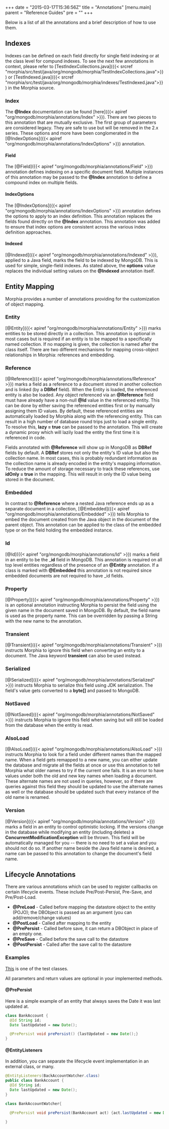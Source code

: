 +++
date = "2015-03-17T15:36:56Z"
title = "Annotations"
[menu.main]
  parent = "Reference Guides"
  pre = "<i class='fa fa-file-text-o'></i>"
+++

Below is a list of all the annotations and a brief description of how to use them.

## Indexes

Indexes can be defined on each field directly for single field indexing or at the class level for compund indexes.  To see the next few
annotations in context, please refer to [TestIndexCollections.java]({{< srcref
"morphia/src/test/java/org/mongodb/morphia/TestIndexCollections.java">}}) or [TestIndexed.java]({{< srcref
 "morphia/src/test/java/org/mongodb/morphia/indexes/TestIndexed.java">}}) in the Morphia source.

### Index

The __@Index__ documentation can be found [here]({{< apiref "org/mongodb/morphia/annotations/Index" >}}).  There are two pieces to this 
annotation that are mutually exclusive.  The first group of parameters are considered legacy.  They are safe to use but will be removed 
in the 2.x series.  These options and more have been conglomerated in the 
[@IndexOptions]({{< apiref "org/mongodb/morphia/annotations/IndexOptions" >}}) annotation.

#### Field
The [@Field]({{< apiref "org/mongodb/morphia/annotations/Field" >}}) annotation defines indexing on a specific document field.  Multiple
instances of this annotation may be passed to the __@Index__ annotation to define a compound index on multiple fields.

#### IndexOptions
The [@IndexOptions]({{< apiref "org/mongodb/morphia/annotations/IndexOptions" >}}) annotation defines the options to apply to an index
definition.  This annotation replaces the fields found directly on the __@Index__ annotation.  This annotation was added to ensure that index
options are consistent across the various index definition approaches.

#### Indexed
[@Indexed]({{< apiref "org/mongodb/morphia/annotations/Indexed" >}}), applied to a Java field, marks the field to be indexed by MongoDB.
This is used for simple, single-field indexes.  As stated above, the __options__ value replaces the individual setting values on the
__@Indexed__ annotation itself.

## Entity Mapping
Morphia provides a number of annotations providing for the customization of object mapping.

### Entity
[@Entity]({{< apiref "org/mongodb/morphia/annotations/Entity" >}}) marks entities to be stored directly in a collection. This annotation
is optional in most cases but is required if an entity is to be mapped to a specifically named collection.  If no mapping is given, the 
collection is named after the class itself.  There are two different mechanisms for mapping cross-object relationships in Morphia:
references and embedding.

### Reference
[@Reference]({{< apiref "org/mongodb/morphia/annotations/Reference" >}}) marks a field as a reference to a document stored in another
collection and is linked (by a __DBRef__ field). When the Entity is loaded, the referenced entity is also be loaded.  Any object referenced 
via an __@Reference__ field must have already have a non-null __@Id__ value in the referenced entity. This can be done by either saving the 
referenced entities first or by manually assigning them ID values.  By default, these referenced entities are automatically loaded by 
Morphia along with the referencing entity.  This can result in a high number of database round trips just to load a single entity.  To 
resolve this, __lazy = true__ can be passed to the annotation.  This will create a dynamic proxy which will lazily load the entity the first 
time it is referenced in code.  

Fields annotated with __@Reference__ will show up in MongoDB as __DBRef__ fields by default.  A __DBRef__ stores not only the entity's ID value 
but also the collection name.  In most cases, this is probably redundant information as the collection name is already encoded in the 
entity's mapping information.  To reduce the amount of storage necessary to track these references, use __idOnly = true__ in the mapping.
This will result in only the ID value being stored in the document.
 
### Embedded
In contrast to __@Reference__ where a nested Java reference ends up as a separate document in a collection, 
[@Embedded]({{< apiref "org/mongodb/morphia/annotations/Embedded" >}}) tells Morphia to embed the document created from the Java object
in the document of the parent object.  This annotation can be applied to the class of the embedded type or on the field holding the
embedded instance.

### Id
[@Id]({{< apiref "org/mongodb/morphia/annotations/Id" >}}) marks a field in an entity to be the ___id__ field in MongoDB.  This 
annotation is required on all top level entities regardless of the presence of an __@Entity__ annotation.  If a class is marked with 
__@Embedded__ this annotation is not required since embedded documents are not required to have _id fields.

### Property
[@Property]({{< apiref "org/mongodb/morphia/annotations/Property" >}}) is an optional annotation instructing Morphia to persist the 
field using the given name in the document saved in MongoDB.  By default, the field name is used as the property name.  This can be
overridden by passing a String with the new name to the annotation.

### Transient
[@Transient]({{< apiref "org/mongodb/morphia/annotations/Transient" >}}) instructs Morphia to ignore this field when converting an 
entity to a document.  The Java keyword __transient__ can also be used instead.

### Serialized
[@Serialized]({{< apiref "org/mongodb/morphia/annotations/Serialized" >}}) instructs Morphia to serialize this field using JDK 
serialization.  The field's value gets converted to a __byte[]__ and passed to MongoDB.

### NotSaved
[@NotSaved]({{< apiref "org/mongodb/morphia/annotations/NotSaved" >}}) instructs Morphia to ignore this field when saving but will
 still be loaded from the database when the entity is read.

### AlsoLoad
[@AlsoLoad]({{< apiref "org/mongodb/morphia/annotations/AlsoLoad" >}}) instructs Morphia to look for a field under different names than 
the mapped name.  When a field gets remapped to a new name, you can either update the database and migrate all the fields at once or use 
this annotation to tell Morphia what older names to try if the current one fails.  It is an error to have values under both the old and 
new key names when loading a document.  These alternate names are not used in queries, however, so if there are queries against this field
they should be updated to use the alternate names as well or the database should be updated such that every instance of the old name is 
renamed.

### Version
[@Version]({{< apiref "org/mongodb/morphia/annotations/Version" >}}) marks a field in an entity to control optimistic locking. If the
versions change in the database while modifying an entity (including deletes) a __ConcurrentModificationException__ will be thrown. This 
field will be automatically managed for you -- there is no need to set a value and you should not do so.  If another name beside the Java
field name is desired, a name can be passed to this annotation to change the document's field name.

## Lifecycle Annotations

There are various annotations which can be used to register callbacks on certain lifecycle events. These include Pre/Post-Persist, Pre-Save, and Pre/Post-Load.

- __@PreLoad__ - Called before mapping the datastore object to the entity (POJO); the DBObject is passed as an argument (you can add/remove/change values)
- __@PostLoad__ - Called after mapping to the entity
- __@PrePersist__ - Called before save, it can return a DBObject in place of an empty one.
- __@PreSave__ - Called before the save call to the datastore
- __@PostPersist__ - Called after the save call to the datastore

### Examples
[This](https://github.com/MorphiaOrg/morphia/blob/master/morphia/src/test/java/org/mongodb/morphia/TestQuery.java#L63) is one of the test
classes.

All parameters and return values are optional in your implemented methods.

#### __@PrePersist__
Here is a simple example of an entity that always saves the Date it was last updated at.
```java
class BankAccount {
  @Id String id;
  Date lastUpdated = new Date();

  @PrePersist void prePersist() {lastUpdated = new Date();}
}
```

#### __@EntityListeners__
In addition, you can separate the lifecycle event implementation in an external class, or many.
```java
@EntityListeners(BackAccountWatcher.class)
public class BankAccount {
  @Id String id;
  Date lastUpdated = new Date();
}

class BankAccountWatcher{

  @PrePersist void prePersist(BankAccount act) {act.lastUpdated = new Date();}

}
```
